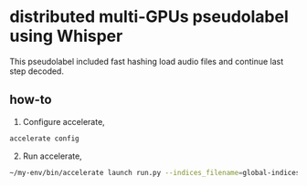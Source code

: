 # distributed multi-GPUs pseudolabel using Whisper

This pseudolabel included fast hashing load audio files and continue last step decoded.

## how-to

1. Configure accelerate,

```bash
accelerate config
```

2. Run accelerate,

```bash
~/my-env/bin/accelerate launch run.py --indices_filename=global-indices.json --batch_size=4
```